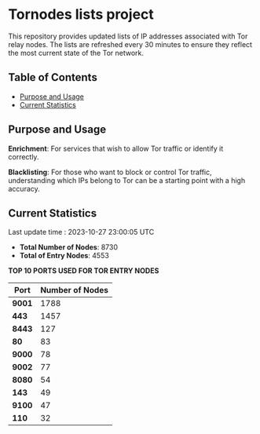 # Tornodes lists project

This repository provides updated lists of IP addresses associated with Tor relay nodes. The lists are refreshed every 30 minutes to ensure they reflect the most current state of the Tor network.

## Table of Contents

- [Purpose and Usage](#purpose-and-usage)
- [Current Statistics](#current-statistics)


## Purpose and Usage

**Enrichment**: For services that wish to allow Tor traffic or identify it correctly.

**Blacklisting**: For those who want to block or control Tor traffic, understanding which IPs belong to Tor can be a starting point with a high accuracy.

## Current Statistics

Last update time : 2023-10-27 23:00:05 UTC

- **Total Number of Nodes**: 8730
- **Total of Entry Nodes**: 4553

**TOP 10 PORTS USED FOR TOR ENTRY NODES**

| **Port** | **Number of Nodes** |
|------|-----------------|
| **9001**   | 1788  |
| **443**   | 1457  |
| **8443**   | 127  |
| **80**   | 83  |
| **9000**   | 78  |
| **9002**   | 77  |
| **8080**   | 54  |
| **143**   | 49  |
| **9100**   | 47  |
| **110**   | 32  |

